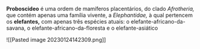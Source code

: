 **Proboscideo** é uma ordem de mamíferos placentários, do clado *Afrotheria,* que contém apenas uma família vivente, a *Elephantidae,* à qual pertencem os **elefantes,** com apenas três espécies atuais: o elefante-africano-da-savana, o elefante-africano-da-floresta e o elefante-asiático

![[Pasted image 20230124142309.png]]